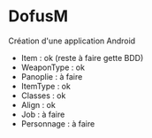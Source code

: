 # DofusM
Création d'une application Android


* Item : ok (reste à faire gette BDD)
* WeaponType : ok
* Panoplie : à faire
* ItemType : ok
* Classes : ok
* Align : ok
* Job : à faire
* Personnage : à faire
